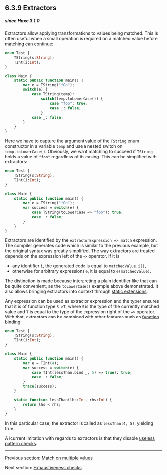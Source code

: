 ## 6.3.9 Extractors

##### since Haxe 3.1.0



Extractors allow applying transformations to values being matched. This is often useful when a small operation is required on a matched value before matching can continue:

```haxe
enum Test {
	TString(s:String);
	TInt(i:Int);
}

class Main {
	static public function main() {
		var e = TString("fOo");
		switch(e) {
			case TString(temp):
				switch(temp.toLowerCase()) {
					case "foo": true;
					case _: false;
				}
			case _: false;
		}
	}
}
```

Here we have to capture the argument value of the `TString` enum constructor in a variable `temp` and use a nested switch on `temp.toLowerCase()`. Obviously, we want matching to succeed if `TString` holds a value of `"foo"` regardless of its casing. This can be simplified with extractors:

```haxe
enum Test {
	TString(s:String);
	TInt(i:Int);
}

class Main {
	static public function main() {
		var e = TString("fOo");
		var success = switch(e) {
			case TString(toLowerCase => "foo"): true;
			case _: false;
		}
	}
}
```

Extractors are identified by the `extractorExpression => match` expression. The compiler generates code which is similar to the previous example, but the original syntax was greatly simplified. The way extractors are treated depends on the expression left of the `=>` operator. If it is



* any identifier `i`, the generated code is equal to `matchedValue.i()`,
* otherwise for arbitrary expressions `e`, it is equal to `e(matchedValue)`.



The distinction is made because interpreting a plain identifier like that can be quite convenient, as the `toLowerCase()` example above demonstrated. It also allows bringing extractors into context through [static extensions](lf-static-extension.md).

Any expression can be used as extractor expression and the typer ensures that it is of function type `S->T`, where `S` is the type of the currently matched value and `T` is equal to the type of the expression right of the `=>` operator. With that, extractors can be combined with other features such as [function binding](lf-function-bindings.md):

```haxe
enum Test {
	TString(s:String);
	TInt(i:Int);
}

class Main {
	static public function main() {
		var e = TInt(4);
		var success = switch(e) {
			case TInt(lessThan.bind(_, 5) => true): true;
			case _: false;
		}
		trace(success);
	}
	
	static function lessThan(lhs:Int, rhs:Int) {
		return lhs < rhs;
	}
}
```

In this particular case, the extractor is called as `lessThan(4, 5)`, yielding true.

A lcurrent imitation with regards to extractors is that they disable [useless pattern checks](lf-pattern-matching-unused.md).

---

Previous section: [Match on multiple values](lf-pattern-matching-tuples.md)

Next section: [Exhaustiveness checks](lf-pattern-matching-exhaustiveness.md)